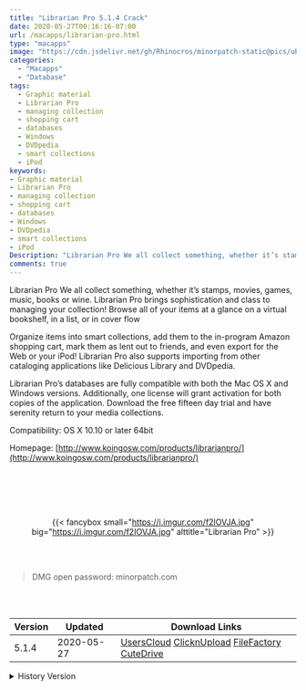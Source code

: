 ```yaml
---
title: "Librarian Pro 5.1.4 Crack"
date: 2020-05-27T00:16:16-07:00
url: /macapps/librarian-pro.html
type: "macapps"
image: "https://cdn.jsdelivr.net/gh/Rhinocros/minorpatch-static@pics/uPic/dWkQyv.png"
categories:
  - "Macapps"
  - "Database"
tags:
  - Graphic material
  - Librarian Pro
  - managing collection
  - shopping cart
  - databases
  - Windows
  - DVDpedia
  - smart collections
  - iPod
keywords:
- Graphic material
- Librarian Pro
- managing collection
- shopping cart
- databases
- Windows
- DVDpedia
- smart collections
- iPod
Description: "Librarian Pro We all collect something, whether it’s stamps, movies, games, music, books or wine. Librarian Pro brings sophistication and class to managing your collection! Browse all of your items at a glance on a virtual bookshelf"
comments: true
---
```


Librarian Pro We all collect something, whether it’s stamps, movies, games, music, books or wine. Librarian Pro brings sophistication and class to managing your collection! Browse all of your items at a glance on a virtual bookshelf, in a list, or in cover flow

Organize items into smart collections, add them to the in-program Amazon shopping cart, mark them as lent out to friends, and even export for the Web or your iPod! Librarian Pro also supports importing from other cataloging applications like Delicious Library and DVDpedia.

Librarian Pro’s databases are fully compatible with both the Mac OS X and Windows versions. Additionally, one license will grant activation for both copies of the application. Download the free fifteen day trial and have serenity return to your media collections.


Compatibility: OS X 10.10 or later 64bit

Homepage: [http://www.koingosw.com/products/librarianpro/](http://www.koingosw.com/products/librarianpro/)

<br/>
<br/>
<script async src="https://pagead2.googlesyndication.com/pagead/js/adsbygoogle.js"></script>
<ins class="adsbygoogle"
     style="display:block; text-align:center;"
     data-ad-layout="in-article"
     data-ad-format="fluid"
     data-ad-client="ca-pub-8746275014476192"
     data-ad-slot="5144997159"></ins>
<script>
     (adsbygoogle = window.adsbygoogle || []).push({});
</script>
<br/>
<br/>


<center>

{{< fancybox small="https://i.imgur.com/f2IOVJA.jpg" big="https://i.imgur.com/f2IOVJA.jpg" alttitle="Librarian Pro" >}}

</center>

<br/>
<br/>


> DMG open password: minorpatch.com

<br/>

<br/>
<div id="history_version" class="history_version">

| Version | Updated | Download Links |
| ---- | ---- | ---- |
| 5.1.4 | 2020-05-27 | [UsersCloud](https://ouo.io/FaGWY9)   [ClicknUpload](https://ouo.io/uH2ocPg)   [FileFactory](https://ouo.io/Q64gNj)   [CuteDrive](https://ouo.io/sm4f2I) |
<details>
<summary>History Version</summary>

| Version | Updated | Download Links |
| ---- | ---- | ---- |
| 5.1.3 | 2020-04-07 | [UsersCloud](https://ouo.io/HJh7kO)   [ClicknUpload](https://ouo.io/MYw8yL)   [FileFactory](https://ouo.io/VSRBgl)   [CuteDrive](https://ouo.io/O6As74) |
| 5.1.2 | 2020-03-20 | [UsersCloud](https://ouo.io/bAK45l)   [ClicknUpload](https://ouo.io/PfCr64u)   [FileFactory](https://ouo.io/WgF4xQv)   [CuteDrive](https://ouo.io/se7fMb) |
| 5.1.1 | 2020-02-14 | [UsersCloud](https://ouo.io/lzxgX0)   [ClicknUpload](https://ouo.io/E2MmaN)   [Mega](https://ouo.io/zzjJSj)   [CuteDrive](https://ouo.io/1uhjEZ) |
| 5.1 | 2020-02-12 | [UsersCloud](https://ouo.io/aTMosV)   [ClicknUpload](https://ouo.io/6EyBqq)   [Mega](https://ouo.io/K5UtLd)   [CuteDrive](https://ouo.io/irlr2s) |
</details>

</div>
